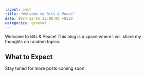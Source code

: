 ```yaml
---
layout: post
title: "Welcome to Bits & Peace"
date: 2024-12-05 12:00:00 +0530
categories: general
---
```


Welcome to Bits & Peace! This blog is a space where I will share my thoughts on random topics.

## What to Expect

Stay tuned for more posts coming soon!
